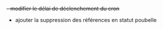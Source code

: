 ~~- modifier le délai de déclenchement du cron~~

- ajouter la suppression des références en statut poubelle
